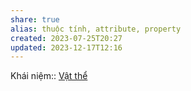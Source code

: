 ```yaml
---
share: true
alias: thuộc tính, attribute, property
created: 2023-07-25T20:27
updated: 2023-12-17T12:16
---
```

Khái niệm:: [Vật thể](../../../../../%CE%9E%20Kh%C3%A1i%20ni%E1%BB%87m/Nh%E1%BA%ADn%20th%E1%BB%A9c/V%E1%BA%ADt%20th%E1%BB%83.md)
